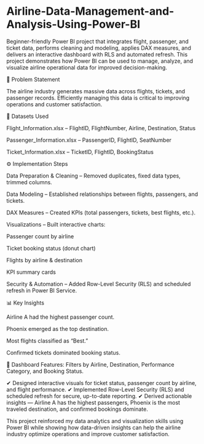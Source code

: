 # Airline-Data-Management-and-Analysis-Using-Power-BI

Beginner-friendly Power BI project that integrates flight, passenger, and ticket data, performs cleaning and modeling, applies DAX measures, and delivers an interactive dashboard with RLS and automated refresh.
This project demonstrates how Power BI can be used to manage, analyze, and visualize airline operational data for improved decision-making.

📌 Problem Statement

The airline industry generates massive data across flights, tickets, and passenger records. Efficiently managing this data is critical to improving operations and customer satisfaction.

📂 Datasets Used

Flight_Information.xlsx – FlightID, FlightNumber, Airline, Destination, Status

Passenger_Information.xlsx – PassengerID, FlightID, SeatNumber

Ticket_Information.xlsx – TicketID, FlightID, BookingStatus

⚙️ Implementation Steps

Data Preparation & Cleaning – Removed duplicates, fixed data types, trimmed columns.

Data Modeling – Established relationships between flights, passengers, and tickets.

DAX Measures – Created KPIs (total passengers, tickets, best flights, etc.).

Visualizations – Built interactive charts:

Passenger count by airline

Ticket booking status (donut chart)

Flights by airline & destination

KPI summary cards

Security & Automation – Added Row-Level Security (RLS) and scheduled refresh in Power BI Service.

📊 Key Insights

Airline A had the highest passenger count.

Phoenix emerged as the top destination.

Most flights classified as “Best.”

Confirmed tickets dominated booking status.

🔗 Dashboard Features: Filters by Airline, Destination, Performance Category, and Booking Status.


✔ Designed interactive visuals for ticket status, passenger count by airline, and flight performance.
✔ Implemented Row-Level Security (RLS) and scheduled refresh for secure, up-to-date reporting.
✔ Derived actionable insights — Airline A has the highest passengers, Phoenix is the most traveled destination, and confirmed bookings dominate.

This project reinforced my data analytics and visualization skills using Power BI while showing how data-driven insights can help the airline industry optimize operations and improve customer satisfaction.
